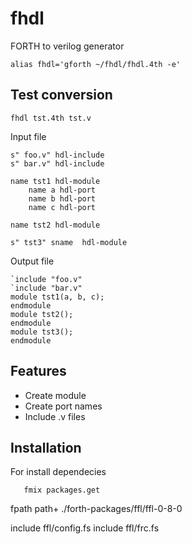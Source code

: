 # fhdl

FORTH to verilog generator

```
alias fhdl='gforth ~/fhdl/fhdl.4th -e'
```

## Test conversion

```
fhdl tst.4th tst.v
```

Input file

```
s" foo.v" hdl-include
s" bar.v" hdl-include

name tst1 hdl-module
    name a hdl-port
    name b hdl-port
    name c hdl-port

name tst2 hdl-module

s" tst3" sname  hdl-module
```

Output file
```
`include "foo.v"
`include "bar.v"
module tst1(a, b, c);
endmodule
module tst2();
endmodule
module tst3();
endmodule
```

## Features

 * Create module
 * Create port names
 * Include .v files

## Installation

For install dependecies

```forth
   fmix packages.get
```

fpath path+ ./forth-packages/ffl/ffl-0-8-0

include ffl/config.fs
include ffl/frc.fs